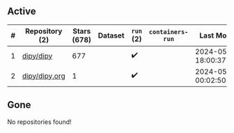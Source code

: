 ## Active
| # | Repository (2) | Stars (678) | Dataset | `run` (2) | `containers-run` | Last Modified |
| --- | --- | --- | --- | --- | --- | --- |
| 1 | [dipy/dipy](https://github.com/dipy/dipy) | 677 |  | :heavy_check_mark: |  | 2024-05-24 18:00:37+00:00 |
| 2 | [dipy/dipy.org](https://github.com/dipy/dipy.org) | 1 |  | :heavy_check_mark: |  | 2024-05-27 00:02:50+00:00 |

## Gone
No repositories found!
